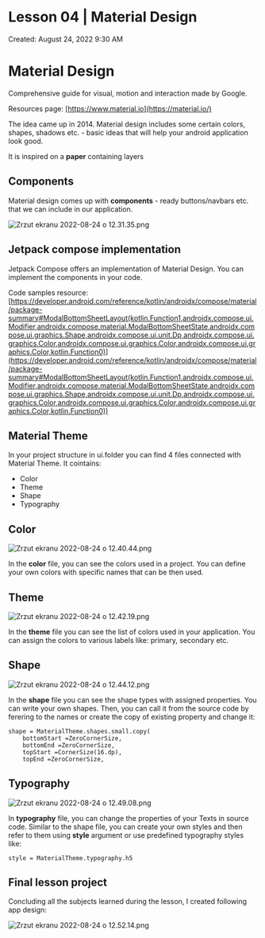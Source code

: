 # Lesson 04 | Material Design

Created: August 24, 2022 9:30 AM

# Material Design

Comprehensive guide for visual, motion and interaction made by Google.

Resources page: [https://www.material.io](https://material.io/)

The idea came up in 2014. Material design includes some certain colors, shapes, shadows etc. - basic ideas that will help your android application look good.

It is inspired on a **paper** containing layers

## Components

Material design comes up with **components** - ready buttons/navbars etc. that we can include in our application. 

![Zrzut ekranu 2022-08-24 o 12.31.35.png](Lesson%2004%20Material%20Design%20e3751b77c36c4fbdb8ca63fc7222b7e6/Zrzut_ekranu_2022-08-24_o_12.31.35.png)

## Jetpack compose implementation

Jetpack Compose offers an implementation of Material Design.  You can implement the components in your code. 

Code samples resource: [https://developer.android.com/reference/kotlin/androidx/compose/material/package-summary#ModalBottomSheetLayout(kotlin.Function1,androidx.compose.ui.Modifier,androidx.compose.material.ModalBottomSheetState,androidx.compose.ui.graphics.Shape,androidx.compose.ui.unit.Dp,androidx.compose.ui.graphics.Color,androidx.compose.ui.graphics.Color,androidx.compose.ui.graphics.Color,kotlin.Function0)](https://developer.android.com/reference/kotlin/androidx/compose/material/package-summary#ModalBottomSheetLayout(kotlin.Function1,androidx.compose.ui.Modifier,androidx.compose.material.ModalBottomSheetState,androidx.compose.ui.graphics.Shape,androidx.compose.ui.unit.Dp,androidx.compose.ui.graphics.Color,androidx.compose.ui.graphics.Color,androidx.compose.ui.graphics.Color,kotlin.Function0))

## Material Theme

In your project structure in ui.folder you can find 4 files connected with Material Theme. It cointains:

- Color
- Theme
- Shape
- Typography

## Color

![Zrzut ekranu 2022-08-24 o 12.40.44.png](Lesson%2004%20Material%20Design%20e3751b77c36c4fbdb8ca63fc7222b7e6/Zrzut_ekranu_2022-08-24_o_12.40.44.png)

In the **color** file, you can see the colors used in a project. You can define your own colors with specific names that can be then used.

## Theme

![Zrzut ekranu 2022-08-24 o 12.42.19.png](Lesson%2004%20Material%20Design%20e3751b77c36c4fbdb8ca63fc7222b7e6/Zrzut_ekranu_2022-08-24_o_12.42.19.png)

In the **theme** file you can see the list of colors used in your application. You can assign the colors to various labels like: primary, secondary etc.

## Shape

![Zrzut ekranu 2022-08-24 o 12.44.12.png](Lesson%2004%20Material%20Design%20e3751b77c36c4fbdb8ca63fc7222b7e6/Zrzut_ekranu_2022-08-24_o_12.44.12.png)

In the **shape** file you can see the shape types with assigned properties. You can write your own shapes. Then, you can call it from the source code by ferering to the names or create the copy of existing property and change it: 

```
shape = MaterialTheme.shapes.small.copy(
    bottomStart =ZeroCornerSize,
    bottomEnd =ZeroCornerSize,
    topStart =CornerSize(16.dp),
    topEnd =ZeroCornerSize,
```

## Typography

![Zrzut ekranu 2022-08-24 o 12.49.08.png](Lesson%2004%20Material%20Design%20e3751b77c36c4fbdb8ca63fc7222b7e6/Zrzut_ekranu_2022-08-24_o_12.49.08.png)

In **typography** file, you can change the properties of your Texts in source code. Similar to the shape file, you can create your own styles and then refer to them using **style** argument or use predefined typography styles like:

`style = MaterialTheme.typography.h5`

## Final lesson project

Concluding all the subjects learned during the lesson, I created following app design:

![Zrzut ekranu 2022-08-24 o 12.52.14.png](Lesson%2004%20Material%20Design%20e3751b77c36c4fbdb8ca63fc7222b7e6/Zrzut_ekranu_2022-08-24_o_12.52.14.png)